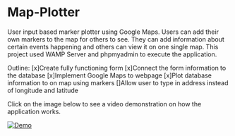 # Map-Plotter
User input based marker plotter using Google Maps. 
Users can add their own markers to the map for others to see. 
They can add information about certain events happening and others can view it on one single map. 
This project used WAMP Server and phpmyadmin to execute the application. 




Outline:
[x]Create fully functioning form
[x]Connect the form information to the database
[x]Implement Google Maps to webpage
[x]Plot database information to on map using markers
[]Allow user to type in address instead of longitude and latitude

Click on the image below to see a video demonstration on how the application works. 

[![Demo](https://i.imgur.com/0wrOVXm.png)](https://youtu.be/073-Q1ZL7X8)

